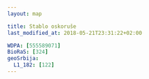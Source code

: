 ```yaml
---
layout: map

title: Stablo oskoruše
last_modified_at: 2018-05-21T23:31:22+02:00

WDPA: [555589071]
BioRaS: [324]
geoSrbija:
  L1_182: [122]
---
```

